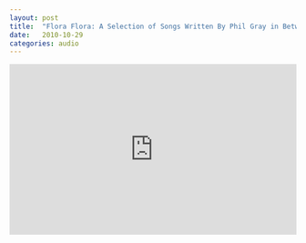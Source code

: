 ```yaml
---
layout: post
title:  "Flora Flora: A Selection of Songs Written By Phil Gray in Between 2006-2010"
date:   2010-10-29
categories: audio
---
```


<iframe width="100%" height="300" scrolling="no" frameborder="no" src="https://w.soundcloud.com/player/?url=https%3A//api.soundcloud.com/users/1786282&amp;auto_play=false&amp;hide_related=false&amp;show_comments=true&amp;show_user=true&amp;show_reposts=false&amp;visual=true"></iframe>